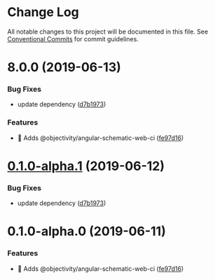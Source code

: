 # Change Log

All notable changes to this project will be documented in this file.
See [Conventional Commits](https://conventionalcommits.org) for commit guidelines.

# 8.0.0 (2019-06-13)


### Bug Fixes

* update dependency ([d7b1973](https://github.com/ObjectivityLtd/angular-schematics/commit/d7b1973))


### Features

* 🎸 Adds @objectivity/angular-schematic-web-ci ([fe97d16](https://github.com/ObjectivityLtd/angular-schematics/commit/fe97d16))





# [0.1.0-alpha.1](https://github.com/ObjectivityLtd/angular-schematics/compare/@objectivity/angular-schematic-web-ci@0.1.0-alpha.0...@objectivity/angular-schematic-web-ci@0.1.0-alpha.1) (2019-06-12)


### Bug Fixes

* update dependency ([d7b1973](https://github.com/ObjectivityLtd/angular-schematics/commit/d7b1973))





# 0.1.0-alpha.0 (2019-06-11)


### Features

* 🎸 Adds @objectivity/angular-schematic-web-ci ([fe97d16](https://github.com/ObjectivityLtd/angular-schematics/commit/fe97d16))
